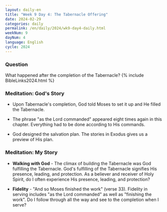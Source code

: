 ```yaml
---
layout: daily-en
title: "Week 9 Day 4: The Tabernacle Offering"
date: 2024-02-29
categories: daily
permalink: /en/daily/2024/wk9-day4-daily.html
weekNum: 9
dayNum: 4
language: English
cycle: 2024
---
```


### Question     
What happened after the completion of the Tabernacle?
{% include BibleLinks2024.html %} 

### Meditation: God's Story   
+ Upon Tabernacle's completion, God told Moses to set it up and He filled the Tabernacle. 

+ The phrase "as the Lord commanded" appeared eight times again in this chapter. Everything had to be done according to His commands. 

+ God designed the salvation plan. The stories in Exodus gives us a preview of His plan. 

### Meditation: My Story   
+ **Walking with God** - The climax of building the Tabernacle was God fulfilling the Tabernacle. God's fulfilling of the Tabernacle signifies His presence, leading, and protection. As a believer and receiver of Holy Spirit, do I often experience His presence, leading, and protection? 

+ **Fidelity** - "And so Moses finished the work" (verse 33). Fidelity in serving includes "as the Lord commanded" as well as "finishing the work". Do I follow through all the way and see to the completion when I serve? 
